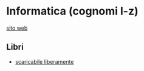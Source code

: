 # Informatica (cognomi l-z)

[sito web](https://www.matematica.unito.it/do/corsi.pl/Show?_id=fpwj)

## Libri

- [scaricabile liberamente](http://greenteapress.com/thinkcpp/index.html)
